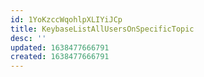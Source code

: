 ```yaml
---
id: 1YoKzccWqohlpXLIYiJCp
title: KeybaseListAllUsersOnSpecificTopic
desc: ''
updated: 1638477666791
created: 1638477666791
---
```


